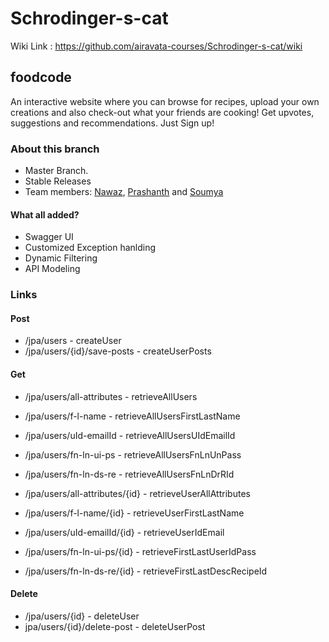 # Schrodinger-s-cat

Wiki Link : https://github.com/airavata-courses/Schrodinger-s-cat/wiki

## foodcode
An interactive website where you can browse for recipes, upload your own creations and also check-out what your friends are cooking! Get upvotes, suggestions and recommendations. Just Sign up!

### About this branch
* Master Branch.
* Stable Releases
* Team members: [Nawaz](https://www.linkedin.com/in/nawazhk/), [Prashanth](https://www.linkedin.com/in/prashanth-swargam-pswargam/) and [Soumya](https://www.linkedin.com/in/jlsoumya/)

#### What all added? 
- Swagger UI
- Customized Exception hanlding
- Dynamic Filtering 
- API Modeling

### Links
#### Post
- /jpa/users							- createUser
- /jpa/users/{id}/save-posts			- createUserPosts

#### Get
- /jpa/users/all-attributes 			- retrieveAllUsers
- /jpa/users/f-l-name 				- retrieveAllUsersFirstLastName
- /jpa/users/uId-emailId 			- retrieveAllUsersUIdEmailId
- /jpa/users/fn-ln-ui-ps				- retrieveAllUsersFnLnUnPass
- /jpa/users/fn-ln-ds-re				- retrieveAllUsersFnLnDrRId

- /jpa/users/all-attributes/{id}		- retrieveUserAllAttributes
- /jpa/users/f-l-name/{id}			- retrieveUserFirstLastName
- /jpa/users/uId-emailId/{id}		- retrieveUserIdEmail
- /jpa/users/fn-ln-ui-ps/{id}		- retrieveFirstLastUserIdPass
- /jpa/users/fn-ln-ds-re/{id}		- retrieveFirstLastDescRecipeId

#### Delete
- /jpa/users/{id}					- deleteUser
- jpa/users/{id}/delete-post			- deleteUserPost